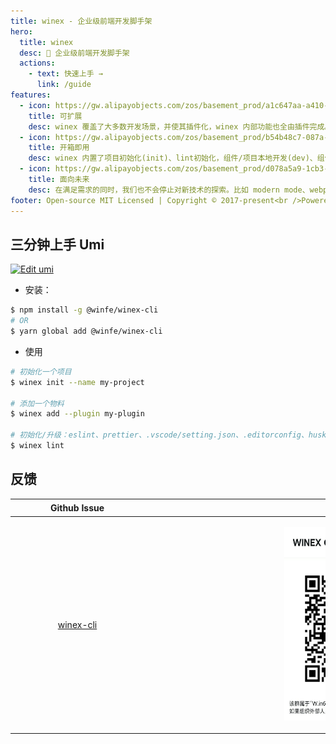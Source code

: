 ```yaml
---
title: winex - 企业级前端开发脚手架
hero:
  title: winex
  desc: 🍙 企业级前端开发脚手架
  actions:
    - text: 快速上手 →
      link: /guide
features:
  - icon: https://gw.alipayobjects.com/zos/basement_prod/a1c647aa-a410-4024-8414-c9837709cb43/k7787itw_w126_h114.png
    title: 可扩展
    desc: winex 覆盖了大多数开发场景，并使其插件化，winex 内部功能也全由插件完成。此外还支持插件和插件集，以满足功能和垂直域的分层需求。
  - icon: https://gw.alipayobjects.com/zos/basement_prod/b54b48c7-087a-4984-b150-bcecb40920de/k7787z07_w114_h120.png
    title: 开箱即用
    desc: winex 内置了项目初始化(init)、lint初始化，组件/项目本地开发(dev)、组件打包/项目构建(build)、发布物料等，仅需一个依赖即可上手开发。可满足日常 80% 的开发需求。
  - icon: https://gw.alipayobjects.com/zos/basement_prod/d078a5a9-1cb3-4352-9f05-505c2e98bc95/k7788v4b_w102_h126.png
    title: 面向未来
    desc: 在满足需求的同时，我们也不会停止对新技术的探索。比如 modern mode、webpack@5、自动化 external、bundler less 等等。
footer: Open-source MIT Licensed | Copyright © 2017-present<br />Powered by [dumi](https://d.umijs.org/).
---
```



## 三分钟上手 Umi

[![Edit umi](https://codesandbox.io/static/img/play-codesandbox.svg)](https://codesandbox.io/s/vmi-84fzy?autoresize=1&fontsize=14&hidenavigation=1&module=%2Fsrc%2Fpages%2Findex.vue&theme=dark)

- 安装：

```bash
$ npm install -g @winfe/winex-cli
# OR
$ yarn global add @winfe/winex-cli
```

- 使用

```bash
# 初始化一个项目
$ winex init --name my-project

# 添加一个物料
$ winex add --plugin my-plugin

# 初始化/升级：eslint、prettier、.vscode/setting.json、.editorconfig、husky、lint-staged...
$ winex lint
```

## 反馈

|                                      Github Issue                                       |                                                    企业微信                                                    |
| :-------------------------------------------------------------------------------------: | :------------------------------------------------------------------------------------------------------------: |
| <p style="width:200px"></p>[winex-cli](https://github.com/cool-fe/winex-cli/issues)</p> | <p style="width:650px"  height="310"><img src="./public/dingding.jpg" width="216"  height="310" /> </p> |
